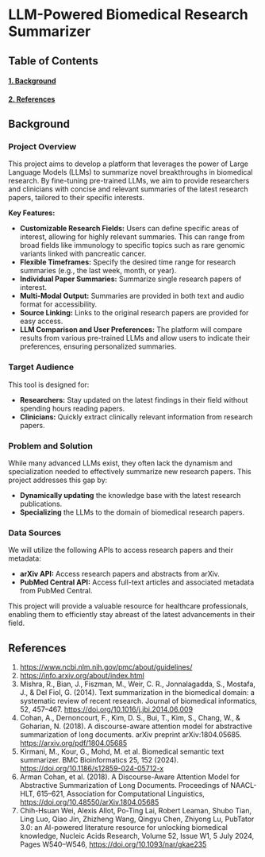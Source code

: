 # **LLM-Powered Biomedical Research Summarizer**

## Table of Contents 
#### [1. Background](#background)
#### [2. References](#references)


<a id="background"></a>
## **Background**
### **Project Overview**

This project aims to develop a platform that leverages the power of Large Language Models (LLMs) to summarize novel breakthroughs in biomedical research. By fine-tuning pre-trained LLMs, we aim to provide researchers and clinicians with concise and relevant summaries of the latest research papers, tailored to their specific interests.

**Key Features:**

* **Customizable Research Fields:** Users can define specific areas of interest, allowing for highly relevant summaries. This can range from broad fields like immunology to specific topics such as rare genomic variants linked with pancreatic cancer.  
* **Flexible Timeframes:** Specify the desired time range for research summaries (e.g., the last week, month, or year).  
* **Individual Paper Summaries:** Summarize single research papers of interest.  
* **Multi-Modal Output:** Summaries are provided in both text and audio format for accessibility.  
* **Source Linking:** Links to the original research papers are provided for easy access.  
* **LLM Comparison and User Preferences:** The platform will compare results from various pre-trained LLMs and allow users to indicate their preferences, ensuring personalized summaries.

### **Target Audience**

This tool is designed for:

* **Researchers:** Stay updated on the latest findings in their field without spending hours reading papers.  
* **Clinicians:** Quickly extract clinically relevant information from research papers.

### **Problem and Solution**

While many advanced LLMs exist, they often lack the dynamism and specialization needed to effectively summarize new research papers. This project addresses this gap by:

* **Dynamically updating** the knowledge base with the latest research publications.  
* **Specializing** the LLMs to the domain of biomedical research papers.

### **Data Sources**

We will utilize the following APIs to access research papers and their metadata:

* **arXiv API:** Access research papers and abstracts from arXiv.  
* **PubMed Central API:** Access full-text articles and associated metadata from PubMed Central.

This project will provide a valuable resource for healthcare professionals, enabling them to efficiently stay abreast of the latest advancements in their field.


<a id="referenecs"></a>
## References

1. https://www.ncbi.nlm.nih.gov/pmc/about/guidelines/ 
2. https://info.arxiv.org/about/index.html
3. Mishra, R., Bian, J., Fiszman, M., Weir, C. R., Jonnalagadda, S., Mostafa, J., & Del Fiol, G. (2014). Text summarization in the biomedical domain: a systematic review of recent research. Journal of biomedical informatics, 52, 457–467. https://doi.org/10.1016/j.jbi.2014.06.009
4. Cohan, A., Dernoncourt, F., Kim, D. S., Bui, T., Kim, S., Chang, W., & Goharian, N. (2018). A discourse-aware attention model for abstractive summarization of long documents. arXiv preprint arXiv:1804.05685. https://arxiv.org/pdf/1804.05685
5. Kirmani, M., Kour, G., Mohd, M. et al. Biomedical semantic text summarizer. BMC Bioinformatics 25, 152 (2024). https://doi.org/10.1186/s12859-024-05712-x
6. Arman Cohan, et al. (2018). A Discourse-Aware Attention Model for Abstractive Summarization of Long Documents. Proceedings of NAACL-HLT, 615–621, Association for Computational Linguistics, 
https://doi.org/10.48550/arXiv.1804.05685
7. Chih-Hsuan Wei, Alexis Allot, Po-Ting Lai, Robert Leaman, Shubo Tian, Ling Luo, Qiao Jin, Zhizheng Wang, Qingyu Chen, Zhiyong Lu, PubTator 3.0: an AI-powered literature resource for unlocking biomedical knowledge, Nucleic Acids Research, Volume 52, Issue W1, 5 July 2024, Pages W540–W546, https://doi.org/10.1093/nar/gkae235